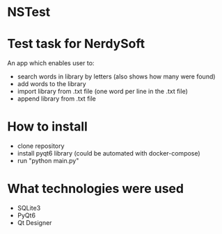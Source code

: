 # NSTest
<h1>Test task for NerdySoft</h1>

An app which enables user to:
- search words in library by letters (also shows how many were found)
- add words to the library
- import library from .txt file (one word per line in the .txt file)
- append library from .txt file

<h1>How to install</h1>

- clone repository
- install pyqt6 library (could be automated with docker-compose)
- run "python main.py"



<h1>What technologies were used</h1>

- SQLite3
- PyQt6
- Qt Designer
